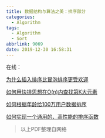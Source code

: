 ```yaml
---
title: 数据结构与算法之美：排序部分
categories:
  - Algorithm
tags:
  - Algorithm
  - Sort
abbrlink: 9069
date: 2019-12-30 16:58:31
---
```



在线：

<a href="/attachments/数据结构与算法之美/11讲排序（上）：为什么插入排序比冒泡排序更受欢迎.pdf" target="_blank">为什么插入排序比冒泡排序更受欢迎</a>

<a href="/attachments/数据结构与算法之美/12讲排序（下）：如何用快排思想在O(n)内查找第K大元素.pdf" target="_blank">如何用快排思想在O(n)内查找第K大元素</a>

<a href="/attachments/数据结构与算法之美/13讲线性排序：如何根据年龄给100万用户数据排序.pdf" target="_blank">如何根据年龄给100万用户数据排序</a>

<a href="/attachments/数据结构与算法之美/14讲排序优化：如何实现一个通用的、高性能的排序函数.pdf" target="_blank">如何实现一个通用的、高性能的排序函数</a>

> 以上PDF整理自网络

